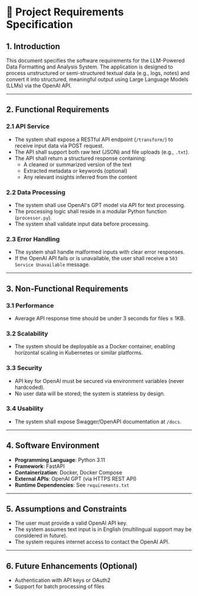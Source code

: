 # 📄 Project Requirements Specification

## 1. Introduction

This document specifies the software requirements for the LLM-Powered Data Formatting and Analysis System. The application is designed to process unstructured or semi-structured textual data (e.g., logs, notes) and convert it into structured, meaningful output using Large Language Models (LLMs) via the OpenAI API.

---

## 2. Functional Requirements

### 2.1 API Service
- The system shall expose a RESTful API endpoint (`/transform/`) to receive input data via POST request.
- The API shall support both raw text (JSON) and file uploads (e.g., `.txt`).
- The API shall return a structured response containing:
  - A cleaned or summarized version of the text
  - Extracted metadata or keywords (optional)
  - Any relevant insights inferred from the content

### 2.2 Data Processing
- The system shall use OpenAI's GPT model via API for text processing.
- The processing logic shall reside in a modular Python function (`processor.py`).
- The system shall validate input data before processing.

### 2.3 Error Handling
- The system shall handle malformed inputs with clear error responses.
- If the OpenAI API fails or is unavailable, the user shall receive a `503 Service Unavailable` message.

---

## 3. Non-Functional Requirements

### 3.1 Performance
- Average API response time should be under 3 seconds for files ≤ 1KB.

### 3.2 Scalability
- The system should be deployable as a Docker container, enabling horizontal scaling in Kubernetes or similar platforms.

### 3.3 Security
- API key for OpenAI must be secured via environment variables (never hardcoded).
- No user data will be stored; the system is stateless by design.

### 3.4 Usability
- The system shall expose Swagger/OpenAPI documentation at `/docs`.

---

## 4. Software Environment

- **Programming Language**: Python 3.11
- **Framework**: FastAPI
- **Containerization**: Docker, Docker Compose
- **External APIs**: OpenAI GPT (via HTTPS REST API)
- **Runtime Dependencies**: See `requirements.txt`

---

## 5. Assumptions and Constraints

- The user must provide a valid OpenAI API key.
- The system assumes text input is in English (multilingual support may be considered in future).
- The system requires internet access to contact the OpenAI API.

---

## 6. Future Enhancements (Optional)

- Authentication with API keys or OAuth2
- Support for batch processing of files
